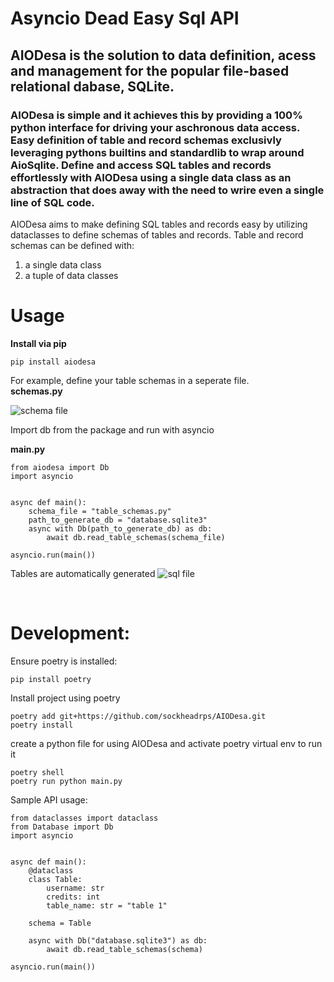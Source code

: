 # Asyncio Dead Easy Sql API

## AIODesa is the solution to data definition, acess and management for the popular file-based relational dabase, SQLite. 

### AIODesa is __simple__ and it achieves this by providing a 100% python interface for driving your aschronous data access. Easy definition of table and record schemas exclusivly leveraging pythons builtins and standardlib to wrap around AioSqlite. Define and access SQL tables and records effortlessly with AIODesa using a single data class as an abstraction that does away with the need to wrire even a single line of SQL code. 

AIODesa aims to make defining SQL tables and records easy by utilizing dataclasses to define schemas of tables and records. Table and record schemas can be defined with:
1. a single data class
2. a tuple of data classes


# Usage

__Install via pip__
```
pip install aiodesa
```

For example, define your table schemas in a seperate file.  
__schemas.py__

![schema file](https://github.com/sockheadrps/AIODesa/blob/main/schemafile.png?raw=true)

Import db from the package and run with asyncio

__main.py__

```
from aiodesa import Db
import asyncio


async def main():
	schema_file = "table_schemas.py"
	path_to_generate_db = "database.sqlite3"
	async with Db(path_to_generate_db) as db:
		await db.read_table_schemas(schema_file)

asyncio.run(main())
```

Tables are automatically generated
![sql file](https://github.com/sockheadrps/AIODesa/blob/main/sql.png?raw=true)

<br>

# Development:

Ensure poetry is installed:

```
pip install poetry
```

Install project using poetry

```
poetry add git+https://github.com/sockheadrps/AIODesa.git
poetry install
```

create a python file for using AIODesa and activate poetry virtual env to run it

```
poetry shell
poetry run python main.py
```

Sample API usage:

```
from dataclasses import dataclass
from Database import Db
import asyncio


async def main():
	@dataclass
	class Table:
		username: str
		credits: int
		table_name: str = "table 1"

	schema = Table

	async with Db("database.sqlite3") as db:
		await db.read_table_schemas(schema)

asyncio.run(main())
```
